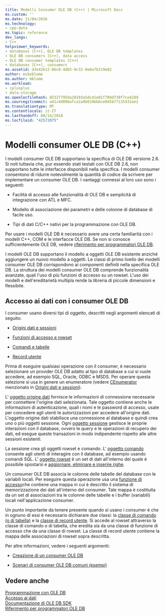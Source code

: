```yaml
---
title: Modelli Consumer OLE DB (C++) | Microsoft Docs
ms.custom: ''
ms.date: 11/04/2016
ms.technology:
- cpp-data
ms.topic: reference
dev_langs:
- C++
helpviewer_keywords:
- databases [C++], OLE DB templates
- OLE DB consumers [C++], data access
- OLE DB consumer templates [C++]
- databases [C++], consumers
ms.assetid: d3e42612-0bc0-4d65-9c32-0e8a7b219e82
author: mikeblome
ms.author: mblome
ms.workload:
- cplusplus
- data-storage
ms.openlocfilehash: 853277959a29103a5dcd1e01f709d739f7ce4289
ms.sourcegitcommit: a41c4d096afca1e9b619bbbce045b77135d32ae2
ms.translationtype: MT
ms.contentlocale: it-IT
ms.lasthandoff: 08/14/2018
ms.locfileid: "42572075"
---
```

# <a name="ole-db-consumer-templates-c"></a>Modelli consumer OLE DB (C++)
I modelli consumer OLE DB supportano la specifica di OLE DB versione 2.6. Si noti tuttavia che, pur essendo stati testati con OLE DB 2.6, non supportano tutte le interfacce disponibili nella specifica. I modelli consumer consentono di ridurre notevolmente la quantità di codice da scrivere per implementare un consumer OLE DB. I vantaggi connessi al loro uso sono i seguenti:  
  
-   Facilità di accesso alle funzionalità di OLE DB e semplicità di integrazione con ATL e MFC.  
  
-   Modello di associazione dei parametri e delle colonne di database di facile uso.  
  
-   Tipi di dati C/C++ nativi per la programmazione con OLE DB.  
  
 Per usare i modelli OLE DB è necessario avere una certa familiarità con i modelli C++, COM e le interfacce OLE DB. Se non si conosce sufficientemente OLE DB, vedere [riferimento per programmatori OLE DB](/previous-versions/windows/desktop/ms718124\(v=vs.85\)).  
  
 I modelli OLE DB supportano il modello a oggetti OLE DB esistente anziché aggiungere un nuovo modello a oggetti. Le classi di primo livello dei modelli consumer OLE DB corrispondono ai componenti definiti nella specifica OLE DB. La struttura dei modelli consumer OLE DB comprende funzionalità avanzate, quali l'uso di più funzioni di accesso su un rowset. L'uso dei modelli e dell'ereditarietà multipla rende la libreria di piccole dimensioni e flessibile.  
  
## <a name="how-ole-db-consumers-access-data"></a>Accesso ai dati con i consumer OLE DB  
 I consumer usano diversi tipi di oggetto, descritti negli argomenti elencati di seguito:  
  
-   [Origini dati e sessioni](../../data/oledb/data-sources-and-sessions.md)  
  
-   [Funzioni di accesso e rowset](../../data/oledb/accessors-and-rowsets.md)  
  
-   [Comandi e tabelle](../../data/oledb/commands-and-tables.md)  
  
-   [Record utente](../../data/oledb/user-records.md)  
  
 Prima di eseguire qualsiasi operazione con il consumer, è necessario selezionare un provider OLE DB adatto al tipo di database a cui si vuole accedere, ad esempio SQL, Oracle, ODBC e MSDS. Per operare questa selezione si usa in genere un enumeratore (vedere [CEnumerator](../../data/oledb/cenumerator-class.md) menzionato in [Origini dati e sessioni](../../data/oledb/data-sources-and-sessions.md)).  
  
 L' [oggetto origine dati](../../data/oledb/data-sources-and-sessions.md) fornisce le informazioni di connessione necessarie per connettere l'origine dati selezionata. Tale oggetto contiene anche le informazioni di autenticazione, quali i nomi e le password di accesso, usate per concedere agli utenti le autorizzazioni per accedere all'origine dati. L'oggetto origine dati stabilisce una connessione al database e quindi crea uno o più oggetti sessione. Ogni [oggetto sessione](../../data/oledb/data-sources-and-sessions.md) gestisce le proprie interazioni con il database, ovvero le query e le operazioni di recupero dei dati, ed esegue queste transazioni in modo indipendente rispetto alle altre sessioni esistenti.  
  
 La sessione crea gli oggetti rowset e comando. L' [oggetto comando](../../data/oledb/commands-and-tables.md) consente agli utenti di interagire con il database, ad esempio usando comandi SQL. L' [oggetto rowset](../../data/oledb/accessors-and-rowsets.md) è un set di dati all'interno del quale è possibile spostarsi e [aggiornare, eliminare e inserire righe](../../data/oledb/updating-rowsets.md).  
  
 Un consumer OLE DB associa le colonne delle tabelle del database con le variabili locali. Per eseguire questa operazione usa una [funzione di accesso](../../data/oledb/accessors-and-rowsets.md)che contiene una mappa in cui è descritto il sistema di memorizzazione dei dati all'interno del consumer. Tale mappa è costituita da un set di associazioni tra le colonne delle tabelle e i buffer (variabili) locali nell'applicazione consumer.  
  
 Un punto importante da tenere presente quando si usano i consumer è che in ognuno di essi è necessario dichiarare due classi: la [classe di comando (o di tabella)](../../data/oledb/commands-and-tables.md) e la [classe di record utente](../../data/oledb/user-records.md). Si accede al rowset attraverso la classe di comando o di tabella, che eredita sia da una classe di funzione di accesso che da una classe di rowset. La classe di record utente contiene la mappa delle associazioni di rowset sopra descritta.  
  
 Per altre informazioni, vedere i seguenti argomenti:  
  
-   [Creazione di un consumer OLE DB](../../data/oledb/creating-an-ole-db-consumer.md)  
  
-   [Scenari di consumer OLE DB comuni (esempi)](../../data/oledb/working-with-ole-db-consumer-templates.md)  
  
## <a name="see-also"></a>Vedere anche  
 [Programmazione con OLE DB](../../data/oledb/ole-db-programming.md)   
 [Accesso ai dati](../data-access-in-cpp.md)   
 [Documentazione di OLE DB SDK](/previous-versions/windows/desktop/ms722784\(v=vs.85\))   
 [Riferimento per programmatori OLE DB](/previous-versions/windows/desktop/ms713643\(v=vs.85\))